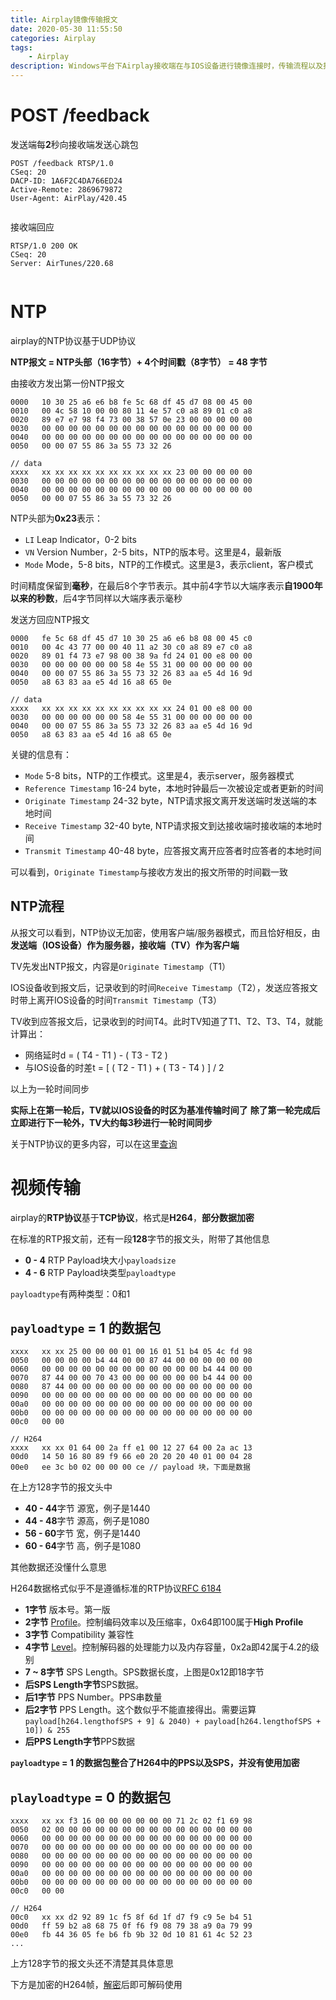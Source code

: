 ```yaml
---
title: Airplay镜像传输报文
date: 2020-05-30 11:55:50
categories: Airplay
tags:
    - Airplay
description: Windows平台下Airplay接收端在与IOS设备进行镜像连接时，传输流程以及报文
---
```

# POST /feedback
发送端每**2**秒向接收端发送心跳包
```
POST /feedback RTSP/1.0
CSeq: 20
DACP-ID: 1A6F2C4DA766ED24
Active-Remote: 2869679872
User-Agent: AirPlay/420.45


```
接收端回应
```
RTSP/1.0 200 OK
CSeq: 20
Server: AirTunes/220.68


```
# NTP
airplay的NTP协议基于UDP协议

**NTP报文 = NTP头部（16字节）+ 4个时间戳（8字节） = 48 字节**

由接收方发出第一份NTP报文
```
0000   10 30 25 a6 e6 b8 fe 5c 68 df 45 d7 08 00 45 00
0010   00 4c 58 10 00 00 80 11 4e 57 c0 a8 89 01 c0 a8
0020   89 e7 e7 98 f4 73 00 38 57 0e 23 00 00 00 00 00
0030   00 00 00 00 00 00 00 00 00 00 00 00 00 00 00 00
0040   00 00 00 00 00 00 00 00 00 00 00 00 00 00 00 00
0050   00 00 07 55 86 3a 55 73 32 26

// data
xxxx   xx xx xx xx xx xx xx xx xx xx 23 00 00 00 00 00
0030   00 00 00 00 00 00 00 00 00 00 00 00 00 00 00 00
0040   00 00 00 00 00 00 00 00 00 00 00 00 00 00 00 00
0050   00 00 07 55 86 3a 55 73 32 26
```
NTP头部为**0x23**表示：
- `LI` Leap Indicator，0-2 bits
- `VN` Version Number，2-5 bits，NTP的版本号。这里是4，最新版
- `Mode` Mode，5-8 bits，NTP的工作模式。这里是3，表示client，客户模式

时间精度保留到**毫秒**，在最后8个字节表示。其中前4字节以大端序表示**自1900年以来的秒数**，后4字节同样以大端序表示毫秒

发送方回应NTP报文
```
0000   fe 5c 68 df 45 d7 10 30 25 a6 e6 b8 08 00 45 c0
0010   00 4c 43 77 00 00 40 11 a2 30 c0 a8 89 e7 c0 a8
0020   89 01 f4 73 e7 98 00 38 9a fd 24 01 00 e8 00 00
0030   00 00 00 00 00 00 58 4e 55 31 00 00 00 00 00 00
0040   00 00 07 55 86 3a 55 73 32 26 83 aa e5 4d 16 9d
0050   a8 63 83 aa e5 4d 16 a8 65 0e

// data
xxxx   xx xx xx xx xx xx xx xx xx xx 24 01 00 e8 00 00
0030   00 00 00 00 00 00 58 4e 55 31 00 00 00 00 00 00
0040   00 00 07 55 86 3a 55 73 32 26 83 aa e5 4d 16 9d
0050   a8 63 83 aa e5 4d 16 a8 65 0e
```
关键的信息有：
- `Mode` 5-8 bits，NTP的工作模式。这里是4，表示server，服务器模式
- `Reference Timestamp` 16-24 byte，本地时钟最后一次被设定或者更新的时间
- `Originate Timestamp` 24-32 byte，NTP请求报文离开发送端时发送端的本地时间
- `Receive Timestamp` 32-40 byte, NTP请求报文到达接收端时接收端的本地时间
- `Transmit Timestamp` 40-48 byte，应答报文离开应答者时应答者的本地时间

可以看到，`Originate Timestamp`与接收方发出的报文所带的时间戳一致

## NTP流程
从报文可以看到，NTP协议无加密，使用客户端/服务器模式，而且恰好相反，由**发送端（IOS设备）作为服务器，接收端（TV）作为客户端**

TV先发出NTP报文，内容是`Originate Timestamp`（T1）

IOS设备收到报文后，记录收到的时间`Receive Timestamp`（T2），发送应答报文时带上离开IOS设备的时间`Transmit Timestamp`（T3）

TV收到应答报文后，记录收到的时间T4。此时TV知道了T1、T2、T3、T4，就能计算出：
- 网络延时d = ( T4 - T1 ) - ( T3 - T2 )
- 与IOS设备的时差t = [ ( T2 - T1 ) + ( T3 - T4 ) ] / 2

以上为一轮时间同步

**实际上在第一轮后，TV就以IOS设备的时区为基准传输时间了**
**除了第一轮完成后立即进行下一轮外，TV大约每3秒进行一轮时间同步**

关于NTP协议的更多内容，可以在这里[查询](http://www.023wg.com/message/message/cd_feature_ntp_message.html)

# 视频传输
airplay的**RTP协议**基于**TCP协议**，格式是**H264**，**部分数据加密**

在标准的RTP报文前，还有一段**128**字节的报文头，附带了其他信息
- **0 - 4** RTP Payload块大小`payloadsize`
- **4 - 6** RTP Payload块类型`payloadtype`

`payloadtype`有两种类型：0和1
## `payloadtype` = 1 的数据包
```
xxxx   xx xx 25 00 00 00 01 00 16 01 51 b4 05 4c fd 98
0050   00 00 00 00 b4 44 00 00 87 44 00 00 00 00 00 00
0060   00 00 00 00 00 00 00 00 00 00 00 00 b4 44 00 00
0070   87 44 00 00 70 43 00 00 00 00 00 00 b4 44 00 00
0080   87 44 00 00 00 00 00 00 00 00 00 00 00 00 00 00
0090   00 00 00 00 00 00 00 00 00 00 00 00 00 00 00 00
00a0   00 00 00 00 00 00 00 00 00 00 00 00 00 00 00 00
00b0   00 00 00 00 00 00 00 00 00 00 00 00 00 00 00 00
00c0   00 00 

// H264
xxxx   xx xx 01 64 00 2a ff e1 00 12 27 64 00 2a ac 13
00d0   14 50 16 80 89 f9 66 e0 20 20 20 40 01 00 04 28
00e0   ee 3c b0 02 00 00 00 ce // payload 块，下面是数据
```
在上方128字节的报文头中
- **40 - 44**字节 源宽，例子是1440
- **44 - 48**字节 源高，例子是1080
- **56 - 60**字节 宽，例子是1440
- **60 - 64**字节 高，例子是1080

其他数据还没懂什么意思

H264数据格式似乎不是遵循标准的RTP协议[RFC 6184](https://tools.ietf.org/html/rfc6184#page-10)
- **1字节** 版本号。第一版
- **2字节** [Profile](https://en.wikipedia.org/wiki/Advanced_Video_Coding#Profiles)。控制编码效率以及压缩率，0x64即100属于**High Profile**
- **3字节** Compatibility 兼容性
- **4字节** [Level](https://en.wikipedia.org/wiki/Advanced_Video_Coding#Levels)。控制解码器的处理能力以及内存容量，0x2a即42属于4.2的级别
- **7 ~ 8字节** SPS Length。SPS数据长度，上图是0x12即18字节
- **后SPS Length字节**SPS数据。
- **后1字节** PPS Number。PPS串数量
- **后2字节** PPS Length。这个数似乎不能直接得出。需要运算`payload[h264.lengthofSPS + 9] & 2040) + payload[h264.lengthofSPS + 10]) & 255`
- **后PPS Length字节**PPS数据

 **`payloadtype` = 1 的数据包整合了H264中的PPS以及SPS，并没有使用加密**

 ## `playloadtype` = 0 的数据包
 ```
xxxx   xx xx f3 16 00 00 00 00 00 00 71 2c 02 f1 69 98
0050   02 00 00 00 00 00 00 00 00 00 00 00 00 00 00 00
0060   00 00 00 00 00 00 00 00 00 00 00 00 00 00 00 00
0070   00 00 00 00 00 00 00 00 00 00 00 00 00 00 00 00
0080   00 00 00 00 00 00 00 00 00 00 00 00 00 00 00 00
0090   00 00 00 00 00 00 00 00 00 00 00 00 00 00 00 00
00a0   00 00 00 00 00 00 00 00 00 00 00 00 00 00 00 00
00b0   00 00 00 00 00 00 00 00 00 00 00 00 00 00 00 00
00c0   00 00 

// H264
00c0   xx xx d2 92 89 1c f5 8f 6d 1f d7 f9 c9 5e b4 51
00d0   ff 59 b2 a8 68 75 0f f6 f9 08 79 38 a9 0a 79 99
00e0   fb 44 36 05 fe b6 fb 9b 32 0d 10 81 61 4c 52 23
...
 ```
 上方128字节的报文头还不清楚其具体意思

 下方是加密的H264帧，[解密](airplay_handshake_3.md#raop初始化)后即可解码使用